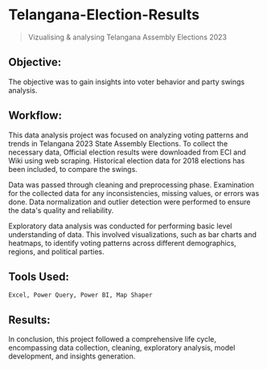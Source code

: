 # Telangana-Election-Results

> Vizualising & analysing Telangana Assembly Elections 2023 

## Objective:

The objective was to gain insights into voter behavior and party swings analysis.

## Workflow:

This data analysis project was focused on analyzing voting patterns and trends in Telangana 2023 State Assembly Elections. To collect the necessary data, Official election results were downloaded from ECI and Wiki using web scraping. Historical election data for 2018 elections has been included, to compare the swings.

Data was passed through cleaning and preprocessing phase. Examination for the collected data for any inconsistencies, missing values, or errors was done. Data normalization and outlier detection were performed to ensure the data's quality and reliability.

Exploratory data analysis was conducted for performing basic level understanding of data. This involved visualizations, such as bar charts and heatmaps, to identify voting patterns across different demographics, regions, and political parties.

## Tools Used:
	Excel, Power Query, Power BI, Map Shaper

## Results:

In conclusion, this project followed a comprehensive life cycle, encompassing data collection, cleaning, exploratory analysis, model development, and insights generation.
